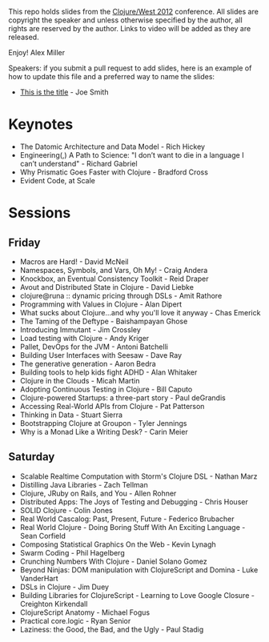 This repo holds slides from the [Clojure/West 2012](http://clojurewest.org) conference.  All slides are copyright the speaker and unless otherwise specified by the author, all rights are reserved by the author.  Links to video will be added as they are released. 

Enjoy!
Alex Miller

Speakers: if you submit a pull request to add slides, here is an example of how to update this file and a preferred way 
to name the slides:

* [This is the title](https://github.com/strangeloop/clojurewest2012-slides/raw/master/Smith-ThisIsTheTitle.pdf) - Joe Smith 


# Keynotes

* The Datomic Architecture and Data Model - Rich Hickey
* Engineering(,) A Path to Science: "I don’t want to die in a language I can’t understand" - Richard Gabriel
* Why Prismatic Goes Faster with Clojure - Bradford Cross
* Evident Code, at Scale

# Sessions

## Friday

* Macros are Hard! -  David McNeil
* Namespaces, Symbols, and Vars, Oh My! - Craig Andera
* Knockbox, an Eventual Consistency Toolkit - Reid Draper
* Avout and Distributed State in Clojure - David Liebke
* clojure@runa :: dynamic pricing through DSLs - Amit Rathore
* Programming with Values in Clojure - Alan Dipert
* What sucks about Clojure...and why you'll love it anyway - Chas Emerick
* The Taming of the Deftype - Baishampayan Ghose
* Introducing Immutant - Jim Crossley
* Load testing with Clojure - Andy Kriger
* Pallet, DevOps for the JVM - Antoni Batchelli
* Building User Interfaces with Seesaw - Dave Ray
* The generative generation - Aaron Bedra
* Building tools to help kids fight ADHD - Alan Whitaker
* Clojure in the Clouds - Micah Martin
* Adopting Continuous Testing in Clojure - Bill Caputo
* Clojure-powered Startups: a three-part story - Paul deGrandis
* Accessing Real-World APIs from Clojure - Pat Patterson
* Thinking in Data - Stuart Sierra
* Bootstrapping Clojure at Groupon - Tyler Jennings
* Why is a Monad Like a Writing Desk? - Carin Meier 

## Saturday

* Scalable Realtime Computation with Storm's Clojure DSL - Nathan Marz
* Distilling Java Libraries - Zach Tellman
* Clojure, JRuby on Rails, and You - Allen Rohner
* Distributed Apps: The Joys of Testing and Debugging - Chris Houser
* SOLID Clojure - Colin Jones
* Real World Cascalog: Past, Present, Future - Federico Brubacher
* Real World Clojure - Doing Boring Stuff With An Exciting Language - Sean Corfield
* Composing Statistical Graphics On the Web - Kevin Lynagh
* Swarm Coding - Phil Hagelberg
* Crunching Numbers With Clojure - Daniel Solano Gomez
* Beyond Ninjas: DOM manipulation with ClojureScript and Domina - Luke VanderHart
* DSLs in Clojure - Jim Duey
* Building Libraries for ClojureScript - Learning to Love Google Closure - Creighton Kirkendall
* ClojureScript Anatomy - Michael Fogus
* Practical core.logic - Ryan Senior
* Laziness: the Good, the Bad, and the Ugly - Paul Stadig


